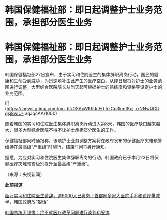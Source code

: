 # 韩国保健福祉部：即日起调整护士业务范围，承担部分医生业务

# 韩国保健福祉部：即日起调整护士业务范围，承担部分医生业务

韩国保健福祉部27日宣布，由于实习和住院医生的集体辞职离岗行动，国民的健康和生命受到威胁，为迅速填补由此产生的医疗空白，从即日起将对护士的业务范围进行调整，大型综合医院院长从当天起可根据护士的熟练度和资格等设定护士的业务范围。

![](https://inews.gtimg.com/om_bt/OSAxWKRJcE0_5zCp3kmfKcj_xrNNwQCUgsj8wlU-
aqJqcAA/1000)

随着韩国的实习和住院医生集体辞职离岗行动进入第8天，韩国的医疗缺口越来越大，很多大型综合医院不得不让护士承担部分医生的工作。

保健福祉部同时通报称，该项护士业务调整方案将在政府发布的保健医疗灾难预警维持在最高级“严重级”时施行，结束时间将另行通知。

据悉，为应对实习和住院医生集体辞职离岗的行动，韩国政府已于本月23日将保健医疗灾难预警级别提升至最高级“严重级”。

（来源：央视新闻）

**此前报道**

[超万实习和住院医生请辞，逾9000人已离岗！首都圈多家大医院手术和诊疗量减半，韩国政府放“狠话”
](https://news.qq.com/rain/a/20240227A0268M00)

[韩国总统尹锡悦：绝不就医疗改革问题进行谈判和妥协 ](https://news.qq.com/rain/a/20240227A04CS700)

